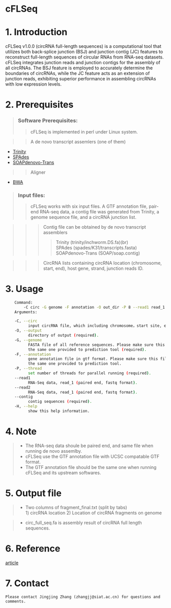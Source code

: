 # cFLSeq

# 1. Introduction
cFLSeq v1.0.0 (circRNA full-length sequences) is a computational tool that utilizes both back-splice junction (BSJ) and junction contig (JC) features to reconstruct full-length sequences of circular RNAs from RNA-seq datasets. cFLSeq integrates junction reads and junction contigs for the assembly of all circRNAs. The BSJ feature is employed to accurately determine the boundaries of circRNAs, while the JC feature acts as an extension of junction reads, exhibiting superior performance in assembling circRNAs with low expression levels.


# 2. Prerequisites
> ### Software Prerequisites:
>> cFLSeq is implemented in perl under Linux system.

>> A de novo transcript assemlers (one of them)
* [Trinity](https://github.com/trinityrnaseq/trinityrnaseq)
* [SPAdes](https://github.com/ablab/spades)
* [SOAPdenovo-Trans](https://github.com/aquaskyline/SOAPdenovo-Trans)

>> Aligner
* [BWA](https://sourceforge.net/projects/bio-bwa/files/)

> ### Input files:
>> cFLSeq works with six input files. A GTF annotation file, pair-end RNA-seq data, a contig file was generated from Trinity, a genome sequence file, and a circRNA junction list.

>>> Contig file can be obtained by de novo transcript assemblers
>>>> Trinity (trinity/inchworm.DS.fa)(br)<br>
>>>> SPAdes (spades/K31/transcripts.fasta)<br>
>>>> SOAPdenovo-Trans (SOAP/soap.contig)<br>

>>> CircRNA lists containing circRNA location (chromosome, start, end), host gene, strand, junction reads ID. <br>

# 3. Usage 

```bash
	Command:
		-C circ -G genome -F annotation -O out_dir -P 8 --read1 read_1.fq --read2 read_2.fq --contig contig.fa
	Arguments:

    -C, --circ
          input circRNA file, which including chromosome，start site, end site, host gene, and junction reads ID (required).
    -O, --output
          directory of output (required).
    -G, --genome
          FASTA file of all reference sequences. Please make sure this file is
          the same one provided to prediction tool (required).
    -F, --annotation
          gene annotation file in gtf format. Please make sure this file is
          the same one provided to prediction tool.
    -P, --thread
          set number of threads for parallel running (required).
    --read1
          RNA-Seq data, read_1 (paired end, fastq format).
    --read2
          RNA-Seq data, read_1 (paired end, fastq format).
    --contig
          contig sequences (required).
    -H, --help
          show this help information.
```
		  
# 4. Note
> * The RNA-seq data shoule be paired end, and same file when running de novo assemlby.<br>
> * cFLSeq use the GTF annotation file with UCSC compatable GTF format. <br>
> * The GTF annotation file should be the same one when running cFLSeq and its upstream softwares. <br> 

# 5. Output file
> * Two columns of fragment_final.txt (split by tabs)<br>
	1) circRNA location 
	2) Location of circRNA fragments on genome

> * circ_full_seq.fa is assembly result of circRNA full length sequences.

# 6. Reference
[article](https://www.sciencedirect.com/)
# 7. Contact
	Please contact Jingjing Zhang (zhangjj@siat.ac.cn) for questions and comments.
